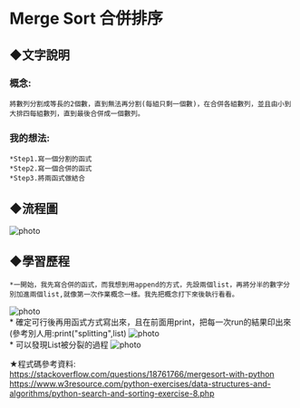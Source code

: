 # Merge Sort 合併排序

## ◆文字說明
### 概念:
    將數列分割成等長的2個數，直到無法再分割(每組只剩一個數)，在合併各組數列，並且由小到大排四每組數列，直到最後合併成一個數列。
### 我的想法:            
    *Step1.寫一個分割的函式
    *Step2.寫一個合併的函式
    *Step3.將兩函式做結合
    
## ◆流程圖
![photo](https://github.com/stopraining/LearningNote/blob/master/pic/MergeSort.jpeg)

## ◆學習歷程

    *一開始，我先寫合併的函式，而我想到用append的方式，先設兩個list，再將分半的數字分別加進兩個list,就像第一次作業概念一樣。我先把概念打下來後執行看看。        
![photo](https://github.com/stopraining/LearningNote/blob/master/pic/1.jpg)                 
    * 確定可行後再用函式方式寫出來，且在前面用print，把每一次run的結果印出來(參考別人用:print("splitting",list)
![photo](https://github.com/stopraining/LearningNote/blob/master/pic/2.jpg)                         
    * 可以發現List被分裂的過程
![photo](https://github.com/stopraining/LearningNote/blob/master/pic/3.jpg)  
    
    



★程式碼參考資料:                      
https://stackoverflow.com/questions/18761766/mergesort-with-python                                          
https://www.w3resource.com/python-exercises/data-structures-and-algorithms/python-search-and-sorting-exercise-8.php




